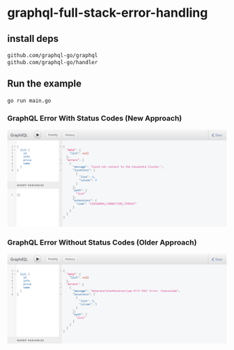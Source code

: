 # graphql-full-stack-error-handling

## install deps
```
github.com/graphql-go/graphql
github.com/graphql-go/handler
```

## Run the example
```
go run main.go
```


### GraphQL Error With Status Codes (New Approach)
![alt text](https://github.com/continuum-gufran-baig/graphql-full-stack-error-handling/blob/master/graphql_error_with_status_codes.png "Logo Title Text 1")


### GraphQL Error Without Status Codes (Older Approach)
![alt text](https://github.com/continuum-gufran-baig/graphql-full-stack-error-handling/blob/master/graphql_error_without_status_codes.png "Logo Title Text 1")
